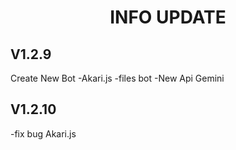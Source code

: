 <h1 align="center">INFO UPDATE</h1>

## V1.2.9

Create New Bot
 -Akari.js
 -files bot
 -New Api Gemini

## V1.2.10

 -fix bug Akari.js